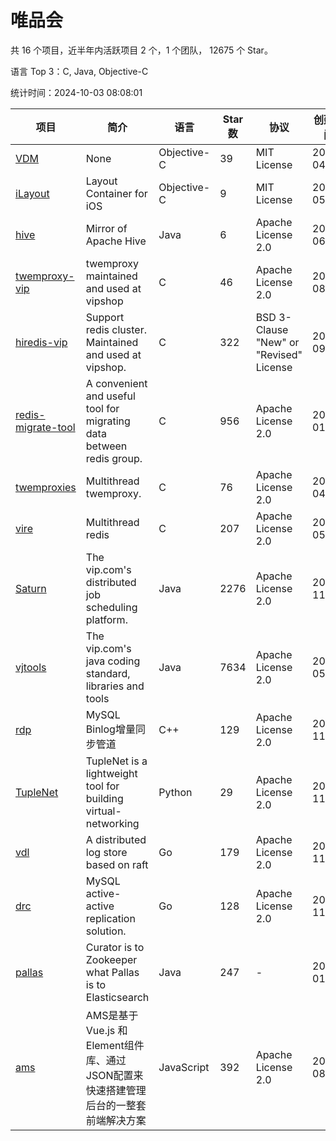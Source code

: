 # 唯品会

共 16 个项目，近半年内活跃项目 2 个，1 个团队， 12675 个 Star。

语言 Top 3：C, Java, Objective-C

统计时间：2024-10-03 08:08:01

| 项目 | 简介 | 语言 | Star 数 | 协议 | 创建时间 | 最后更新时间 | 最后提交时间 |
| --- | --- | --- | --- | --- | --- | --- | --- |
| [VDM](https://github.com/vipshop/VDM) | None | Objective-C | 39 | MIT License | 2014-04-03 | 2024-08-12 | 2014-04-02 |
| [iLayout](https://github.com/vipshop/iLayout) | Layout Container for iOS | Objective-C | 9 | MIT License | 2014-05-13 | 2024-08-12 | 2014-06-10 |
| [hive](https://github.com/vipshop/hive) | Mirror of Apache Hive | Java | 6 | Apache License 2.0 | 2014-06-26 | 2024-08-12 | 2015-03-12 |
| [twemproxy-vip](https://github.com/vipshop/twemproxy-vip) | twemproxy maintained and used at vipshop | C | 46 | Apache License 2.0 | 2015-08-17 | 2024-08-12 | 2016-03-07 |
| [hiredis-vip](https://github.com/vipshop/hiredis-vip) | Support redis cluster.  Maintained and used at vipshop. | C | 322 | BSD 3-Clause "New" or "Revised" License | 2015-09-30 | 2024-08-27 | 2020-11-24 |
| [redis-migrate-tool](https://github.com/vipshop/redis-migrate-tool) | A convenient and useful tool for migrating data between redis group. | C | 956 | Apache License 2.0 | 2016-01-17 | 2024-09-18 | 2024-06-17 |
| [twemproxies](https://github.com/vipshop/twemproxies) | Multithread twemproxy. | C | 76 | Apache License 2.0 | 2016-04-17 | 2024-08-12 | 2017-02-27 |
| [vire](https://github.com/vipshop/vire) | Multithread redis | C | 207 | Apache License 2.0 | 2016-05-26 | 2024-08-12 | 2017-08-11 |
| [Saturn](https://github.com/vipshop/Saturn) | The vip.com's distributed job scheduling platform. | Java | 2276 | Apache License 2.0 | 2016-11-30 | 2024-09-25 | 2024-08-06 |
| [vjtools](https://github.com/vipshop/vjtools) | The vip.com's java coding standard, libraries and tools | Java | 7634 | Apache License 2.0 | 2018-05-29 | 2024-10-02 | 2023-09-06 |
| [rdp](https://github.com/vipshop/rdp) | MySQL Binlog增量同步管道 | C++ | 129 | Apache License 2.0 | 2018-11-23 | 2024-08-27 | 2019-01-11 |
| [TupleNet](https://github.com/vipshop/TupleNet) | TupleNet is a lightweight tool for building virtual-networking | Python | 29 | Apache License 2.0 | 2018-11-23 | 2024-08-12 | 2023-03-07 |
| [vdl](https://github.com/vipshop/vdl) | A distributed log store based on raft | Go | 179 | Apache License 2.0 | 2018-11-23 | 2024-08-27 | 2018-12-03 |
| [drc](https://github.com/vipshop/drc) | MySQL active-active replication solution. | Go | 128 | Apache License 2.0 | 2018-11-28 | 2024-08-27 | 2018-12-13 |
| [pallas](https://github.com/vipshop/pallas) | Curator is to Zookeeper what Pallas is to Elasticsearch | Java | 247 | - | 2019-01-18 | 2024-08-22 | 2022-12-16 |
| [ams](https://github.com/vipshop/ams) | AMS是基于 Vue.js 和 Element组件库、通过JSON配置来快速搭建管理后台的一整套前端解决方案 | JavaScript | 392 | Apache License 2.0 | 2019-08-06 | 2024-08-12 | 2021-12-06 |
